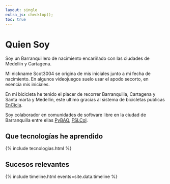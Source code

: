 ```yaml
---
layout: single
extra_js: checktop();
toc: true
---
```


# Quien Soy

Soy un Barranquillero de nacimiento encariñado con las ciudades de Medellín y Cartagena.

Mi nickname Scot3004 se origina de mis iniciales junto a mi fecha de nacimiento. En algunos videojuegos suelo usar el apodo secorto, en esencia mis iniciales.

En mi bicicleta he tenido el placer de recorrer Barranquilla, Cartagena y Santa marta y Medellín, este ultimo gracias al sistema de bicicletas publicas [EnCicla](http://www.encicla.gov.co/).

Soy colaborador en comunidades de software libre en la ciudad de Barranquilla entre ellas [PyBAQ](https://pybaq.co/), [FSLCol](http://fslcol.org/).

## Que tecnologías he aprendido

{% include tecnologias.html %}

## Sucesos relevantes

{% include timeline.html events=site.data.timeline %}

